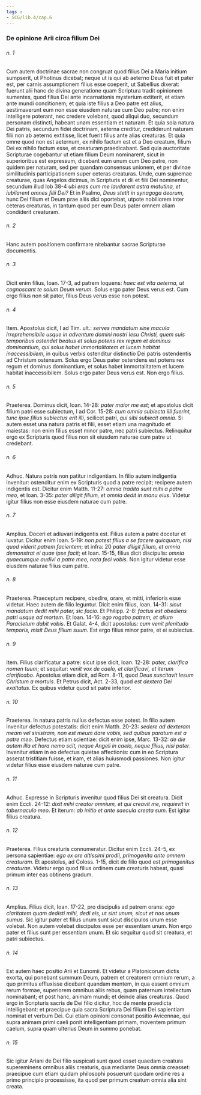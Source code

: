 ```yaml
---
tags : 
- SCG/lib.4/cap.6
---
```


### De opinione Arii circa filium Dei

###### n. 1
Cum autem doctrinae sacrae non congruat quod filius Dei a Maria initium sumpserit, ut Photinus dicebat; neque ut is qui ab aeterno Deus fuit et pater est, per carnis assumptionem filius esse coeperit, ut Sabellius dixerat: fuerunt alii hanc de divina generatione quam Scriptura tradit opinionem sumentes, quod filius Dei ante incarnationis mysterium extiterit, et etiam ante mundi conditionem; et quia iste filius a Deo patre est alius, aestimaverunt eum non esse eiusdem naturae cum Deo patre; non enim intelligere poterant, nec credere volebant, quod aliqui duo, secundum personam distincti, habeant unam essentiam et naturam. Et quia sola natura Dei patris, secundum fidei doctrinam, aeterna creditur, crediderunt naturam filii non ab aeterno extitisse, licet fuerit filius ante alias creaturas. Et quia omne quod non est aeternum, ex nihilo factum est et a Deo creatum, filium Dei ex nihilo factum esse, et creaturam praedicabant. Sed quia auctoritate Scripturae cogebantur ut etiam filium Deum nominarent, sicut in superioribus est expressum, dicebant eum unum cum Deo patre, non quidem per naturam, sed per quandam consensus unionem, et per divinae similitudinis participationem super ceteras creaturas. Unde, cum supremae creaturae, quas Angelos dicimus, in Scripturis et dii et filii Dei nominentur, secundum illud Iob 38-4 *ubi eras cum me laudarent astra matutina, et iubilarent omnes filii Dei?* Et in Psalmo, *Deus stetit in synagoga deorum*, hunc Dei filium et Deum prae aliis dici oportebat, utpote nobiliorem inter ceteras creaturas, in tantum quod per eum Deus pater omnem aliam condiderit creaturam.

###### n. 2
Hanc autem positionem confirmare nitebantur sacrae Scripturae documentis.

###### n. 3
Dicit enim filius, Ioan. 17-3, ad patrem loquens: *haec est vita aeterna, ut cognoscant te solum Deum verum*. Solus ergo pater Deus verus est. Cum ergo filius non sit pater, filius Deus verus esse non potest.

###### n. 4
Item. Apostolus dicit, I ad Tim. ult.: *serves mandatum sine macula irreprehensibile usque in adventum domini nostri Iesu Christi, quem suis temporibus ostendet beatus et solus potens rex regum et dominus dominantium, qui solus habet immortalitatem et lucem habitat inaccessibilem*, in quibus verbis ostenditur distinctio Dei patris ostendentis ad Christum ostensum. Solus ergo Deus pater ostendens est potens rex regum et dominus dominantium, et solus habet immortalitatem et lucem habitat inaccessibilem. Solus ergo pater Deus verus est. Non ergo filius.

###### n. 5
Praeterea. Dominus dicit, Ioan. 14-28: *pater maior me est*; et apostolus dicit filium patri esse subiectum, I ad Cor. 15-28: *cum omnia subiecta illi fuerint, tunc ipse filius subiectus erit illi*, scilicet patri, *qui sibi subiecit omnia*. Si autem esset una natura patris et filii, esset etiam una magnitudo et maiestas: non enim filius esset minor patre, nec patri subiectus. Relinquitur ergo ex Scripturis quod filius non sit eiusdem naturae cum patre ut credebant.

###### n. 6
Adhuc. Natura patris non patitur indigentiam. In filio autem indigentia invenitur: ostenditur enim ex Scripturis quod a patre recipit; recipere autem indigentis est. Dicitur enim Matth. 11-27: *omnia tradita sunt mihi a patre meo*, et Ioan. 3-35: *pater diligit filium, et omnia dedit in manu eius*. Videtur igitur filius non esse eiusdem naturae cum patre.

###### n. 7
Amplius. Doceri et adiuvari indigentis est. Filius autem a patre docetur et iuvatur. Dicitur enim Ioan. 5-19: *non potest filius a se facere quicquam, nisi quod viderit patrem facientem*; et infra: 20 *pater diligit filium, et omnia demonstrat ei quae ipse facit*; et Ioan. 15-15, filius dicit discipulis: *omnia quaecumque audivi a patre meo, nota feci vobis*. Non igitur videtur esse eiusdem naturae filius cum patre.

###### n. 8
Praeterea. Praeceptum recipere, obedire, orare, et mitti, inferioris esse videtur. Haec autem de filio leguntur. Dicit enim filius, Ioan. 14-31: *sicut mandatum dedit mihi pater, sic facio*. Et Philipp. 2-8: *factus est obediens patri usque ad mortem*. Et Ioan. 14-16: *ego rogabo patrem, et alium Paracletum dabit vobis*. Et Galat. 4-4, dicit apostolus: *cum venit plenitudo temporis, misit Deus filium suum*. Est ergo filius minor patre, et ei subiectus.

###### n. 9
Item. Filius clarificatur a patre: sicut ipse dicit, Ioan. 12-28: *pater, clarifica nomen tuum*; et sequitur: *venit vox de caelo, et clarificavi, et iterum clarificabo*. Apostolus etiam dicit, ad Rom. 8-11, quod *Deus suscitavit Iesum Christum a mortuis*. Et Petrus dicit, Act. 2-33, quod *est dextera Dei exaltatus*. Ex quibus videtur quod sit patre inferior.

###### n. 10
Praeterea. In natura patris nullus defectus esse potest. In filio autem invenitur defectus potestatis: dicit enim Matth. 20-23: *sedere ad dexteram meam vel sinistram, non est meum dare vobis, sed quibus paratum est a patre meo*. Defectus etiam scientiae: dicit enim ipse, Marc. 13-32: *de die autem illa et hora nemo scit, neque Angeli in caelo, neque filius, nisi pater*. Invenitur etiam in eo defectus quietae affectionis: cum in eo Scriptura asserat tristitiam fuisse, et iram, et alias huiusmodi passiones. Non igitur videtur filius esse eiusdem naturae cum patre.

###### n. 11
Adhuc. Expresse in Scripturis invenitur quod filius Dei sit creatura. Dicit enim Eccli. 24-12: *dixit mihi creator omnium, et qui creavit me, requievit in tabernaculo meo*. Et iterum: *ab initio et ante saecula creata sum*. Est igitur filius creatura.

###### n. 12
Praeterea. Filius creaturis connumeratur. Dicitur enim Eccli. 24-5, ex persona sapientiae: *ego ex ore altissimi prodii, primogenita ante omnem creaturam*. Et apostolus, ad Coloss. 1-15, dicit de filio quod est *primogenitus creaturae*. Videtur ergo quod filius ordinem cum creaturis habeat, quasi primum inter eas obtinens gradum.

###### n. 13
Amplius. Filius dicit, Ioan. 17-22, pro discipulis ad patrem orans: *ego claritatem quam dedisti mihi, dedi eis, ut sint unum, sicut et nos unum sumus*. Sic igitur pater et filius unum sunt sicut discipulos unum esse volebat. Non autem volebat discipulos esse per essentiam unum. Non ergo pater et filius sunt per essentiam unum. Et sic sequitur quod sit creatura, et patri subiectus.

###### n. 14
Est autem haec positio Arii et Eunomii. Et videtur a Platonicorum dictis exorta, qui ponebant summum Deum, patrem et creatorem omnium rerum, a quo primitus effluxisse dicebant quandam mentem, in qua essent omnium rerum formae, superiorem omnibus aliis rebus, quam paternum intellectum nominabant; et post hanc, animam mundi; et deinde alias creaturas. Quod ergo in Scripturis sacris de Dei filio dicitur, hoc de mente praedicta intelligebant: et praecipue quia sacra Scriptura Dei filium Dei sapientiam nominat et verbum Dei. Cui etiam opinioni consonat positio Avicennae, qui supra animam primi caeli ponit intelligentiam primam, moventem primum caelum, supra quam ulterius Deum in summo ponebat.

###### n. 15
Sic igitur Ariani de Dei filio suspicati sunt quod esset quaedam creatura supereminens omnibus aliis creaturis, qua mediante Deus omnia creasset: praecipue cum etiam quidam philosophi posuerunt quodam ordine res a primo principio processisse, ita quod per primum creatum omnia alia sint creata.

